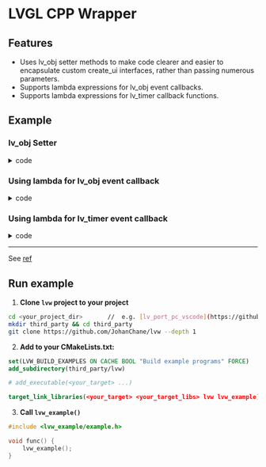 # LVGL CPP Wrapper

## Features

- Uses lv_obj setter methods to make code clearer and easier to encapsulate custom create_ui interfaces, rather than passing numerous parameters.
- Supports lambda expressions for lv_obj event callbacks.
- Supports lambda expressions for lv_timer callback functions.

## Example

### lv_obj Setter

<details>
<summary>code</summary>

```cpp
auto bg_obj_setter = myui::create_obj_white_bg(lv_screen_active());
bg_obj_setter
    .size(600, 400)
    .center();

auto btn_setter = myui::create_btn(bg_obj_setter.get_obj());
btn_setter
    .get_obj_setter()
    .size(140, 48)
    .center();

auto btn_label_setter = myui::create_label(btn_setter.get_obj());
btn_label_setter
    .text_fmt("hello {}", "world")
    .get_obj_setter()
    .center()
    .get_origin_setter(btn_label_setter)        // just show get_origin_setter usage
    .text_color_hex(0x000000);
```

</details>

### Using lambda for lv_obj event callback

<details>
<summary>code</summary>

```cpp
auto btn_setter_1 = myui::create_btn(lv_screen_active())
    .get_obj_setter()
    .bg_color_hex(0x1A222C)
    .size(140, 48)
    .pos(300, 100);
auto btn_setter_2 = myui::create_btn(lv_screen_active())
    .get_obj_setter()
    .bg_color_hex(0x1A222C)
    .size(140, 48)
    .pos(300, 200);

auto btn_setter_3 = myui::create_btn(lv_screen_active())
    .get_obj_setter()
    .bg_color_hex(0x1A222C)
    .size(140, 48)
    .pos(300, 300);
auto btn_label_setter = myui::create_label(btn_setter_3.get_obj())
    .text("Click me")
    .get_obj_setter()
    .center();

EventHandler::add_event_cb(btn_setter_3.get_obj(), LV_EVENT_PRESSED, [btn_obj_1 = btn_setter_1.get_obj(), btn_obj_2 = btn_setter_2.get_obj()]() {
    auto btn_setter_1 = lvw::BtnSetter(btn_obj_1, LV_PART_MAIN);
    btn_setter_1
        .get_obj_setter()
        .bg_color_hex(0xFF0000);

    auto btn_setter_2 = lvw::BtnSetter(btn_obj_2, LV_PART_MAIN);
    btn_setter_2
        .get_obj_setter()
        .bg_color_hex(0xFF0000);
});

EventHandler::add_event_cb(btn_setter_3.get_obj(), LV_EVENT_RELEASED, [btn_obj_1 = btn_setter_1.get_obj(), btn_obj_2 = btn_setter_2.get_obj()]() {
    auto btn_setter_1 = lvw::BtnSetter(btn_obj_1, LV_PART_MAIN);
    btn_setter_1
        .get_obj_setter()
        .bg_color_hex(0x000000);

    auto btn_setter_2 = lvw::BtnSetter(btn_obj_2, LV_PART_MAIN);
    btn_setter_2
        .get_obj_setter()
        .bg_color_hex(0x000000);
});
```

</details>

### Using lambda for lv_timer event callback

<details>
<summary>code</summary>

```cpp
int cnt = 0;
LvwTimer* timer = new LvwTimer();

void lvw_timer_usage() {
    auto label_setter = myui::create_label(lv_screen_active());
    label_setter
        .text_fmt("cnt: {}", cnt)
        .get_obj_setter()
        .center();
    timer->create(1000, 1000, true, [label_obj = label_setter.get_obj()](LvwTimer& lvw_timer) {
        cnt += 1;
        lvw::LabelSetter(label_obj, LV_PART_MAIN)
            .text_fmt("cnt: {}", cnt);
    });
    timer->start();
}
```

</details>

---

See [ref](./example)

## Run example

1. **Clone `lvw` project to your project**

```sh
cd <your_project_dir>       //  e.g. [lv_port_pc_vscode](https://github.com/lvgl/lv_port_pc_vscode)
mkdir third_party && cd third_party
git clone https://github.com/JohanChane/lvw --depth 1
```

2. **Add to your CMakeLists.txt:**

```cmake
set(LVW_BUILD_EXAMPLES ON CACHE BOOL "Build example programs" FORCE)
add_subdirectory(third_party/lvw)

# add_executable(<your_target> ...)

target_link_libraries(<your_target> <your_target_libs> lvw lvw_example)
```

3. **Call `lvw_example()`**

```c
#include <lvw_example/example.h>

void func() {
    lvw_example();
}
```
